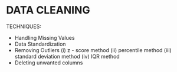 # DATA CLEANING

TECHNIQUES:
- Handling Missing Values
- Data Standardization
- Removing Outliers
  (i) z - score method
  (ii) percentile method
  (iii) standard deviation method
  (iv) IQR method
- Deleting unwanted columns
